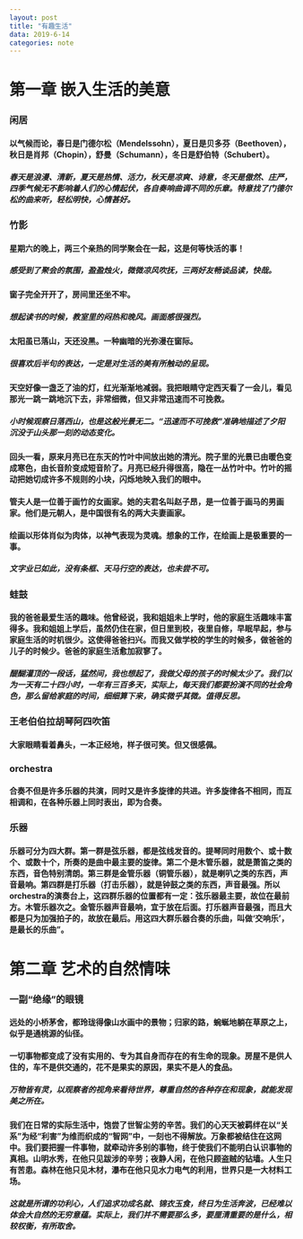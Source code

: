 ```yaml
---
layout: post
title: "有趣生活"
data: 2019-6-14
categories: note
---
```


# 第一章 嵌入生活的美意

### 闲居

#### 以气候而论，春日是门德尔松（Mendelssohn），夏日是贝多芬（Beethoven），秋日是肖邦（Chopin），舒曼（Schumann），冬日是舒伯特（Schubert）。

##### 春天是浪漫、清新，夏天是热情、活力，秋天是凉爽、诗意，冬天是傲然、庄严，四季气候无不影响着人们的心情起伏，各自奏响曲调不同的乐章。特意找了门德尔松的曲来听，轻松明快，心情甚好。

### 竹影

#### 星期六的晚上，两三个亲热的同学聚会在一起，这是何等快活的事！

##### 感受到了聚会的氛围，盈盈烛火，微微凉风吹抚，三两好友畅谈品读，快哉。

#### 窗子完全开开了，房间里还坐不牢。

##### 想起读书的时候，教室里的闷热和晚风。画面感很强烈。

#### 太阳虽已落山，天还没黑。一种幽暗的光弥漫在窗际。

##### 很喜欢后半句的表达，一定是对生活的美有所触动的呈现。

#### 天空好像一盏乏了油的灯，红光渐渐地减弱。我把眼睛守定西天看了一会儿，看见那光一跳一跳地沉下去，非常细微，但又非常迅速而不可挽救。

##### 小时候观察日落西山，也是这般光景无二。“迅速而不可挽救"准确地描述了夕阳沉没于山头那一刻的动态变化。

#### 回头一看，原来月亮已在东天的竹叶中间放出她的清光。院子里的光景已由暖色变成寒色，由长音阶变成短音阶了。月亮已经升得很高，隐在一丛竹叶中。竹叶的摇动把她切成许多不规则的小块，闪烁地映入我们的眼中。

#### 管夫人是一位善于画竹的女画家。她的夫君名叫赵子昂，是一位善于画马的男画家。他们是元朝人，是中国很有名的两大夫妻画家。

#### 绘画以形体肖似为肉体，以神气表现为灵魂。想象的工作，在绘画上是极重要的一事。

##### 文字业已如此，没有条框、天马行空的表达，也未尝不可。

### 蛙鼓

#### 我的爸爸最爱生活的趣味。他曾经说，我和姐姐未上学时，他的家庭生活趣味丰富得多。我和姐姐上学后，虽然仍住在家，但日里到校，夜里自修，早眠早起，参与家庭生活的时机很少。这使得爸爸扫兴。而我又做学校的学生的时候多，做爸爸的儿子的时候少。爸爸的家庭生活愈加寂寥了。

##### 醍醐灌顶的一段话，猛然间，我也想起了，我做父母的孩子的时候太少了。我们以为一天有二十四小时，一年有三百多天，实际上，每天我们都要扮演不同的社会角色，那么留给家庭的时间，细细算下来，确实微乎其微。值得反思。

### 王老伯伯拉胡琴阿四吹笛

#### 大家眼睛看着鼻头，一本正经地，样子很可笑。但又很感佩。

### orchestra

#### 合奏不但是许多乐器的共演，同时又是许多旋律的共进。许多旋律各不相同，而互相调和，在各种乐器上同时表出，即为合奏。

### 乐器

#### 乐器可分为四大群。第一群是弦乐器，都是弦线发音的。提琴同时用数个、或十数个、或数十个，所奏的是曲中最主要的旋律。第二个是木管乐器，就是萧笛之类的东西，音色特别清朗。第三群是金管乐器（铜管乐器），就是喇叭之类的东西，声音最响。第四群是打乐器（打击乐器），就是钟鼓之类的东西，声音最强。所以orchestra的演奏台上，这四群乐器的位置都有一定：弦乐器最主要，故位在最前方。木管乐器次之。金管乐器声音最响，宜于放在后面。打乐器声音最强，而且大都是只为加强拍子的，故放在最后。用这四大群乐器合奏的乐曲，叫做‘交响乐’，是最长的乐曲”。

# 第二章 艺术的自然情味

### 一副“绝缘”的眼镜

#### 远处的小桥茅舍，都玲珑得像山水画中的景物；归家的路，蜿蜒地躺在草原之上，似乎是通桃源的仙径。

#### 一切事物都变成了没有实用的、专为其自身而存在的有生命的现象。房屋不是供人住的，车不是供交通的，花不是果实的原因，果实不是人的食品。

##### 万物皆有灵，以观察者的视角来看待世界，尊重自然的各种存在和现象，就能发现美之所在。

#### 我们在日常的实际生活中，饱尝了世智尘劳的辛苦。我们的心天天被羁绊在以“关系”为经“利害”为维而织成的“智网”中，一刻也不得解放。万象都被结住在这网中。我们要把握一件事物，就牵动许多别的事物，终于使我们不能明白认识事物的真相。山明水秀，在他只见跋涉的辛劳；夜静人闲，在他只顾盗贼的钻墙。人生只有苦患。森林在他只见木材，瀑布在他只见水力电气的利用，世界只是一大材料工场。

##### 这就是所谓的功利心，人们追求功成名就、锦衣玉食，终日为生活奔波，已经难以体会大自然的无穷意蕴。实际上，我们并不需要那么多，要厘清重要的是什么，相较权衡，有所取舍。












